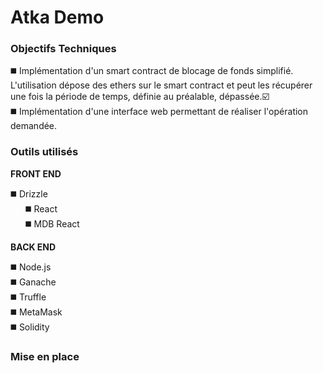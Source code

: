 # Atka Demo

### Objectifs Techniques

:black_medium_square: Implémentation d'un smart contract de blocage de fonds simplifié. L'utilisation dépose des ethers sur le smart contract et peut les récupérer une fois la période de temps, définie au préalable, dépassée.:ballot_box_with_check:<br>
:black_medium_square: Implémentation d'une interface web permettant de réaliser l'opération demandée.

### Outils utilisés
**FRONT END**

:black_medium_square: Drizzle<br>
&nbsp;&nbsp;&nbsp;&nbsp;&nbsp;&nbsp;:black_medium_square: React<br>
&nbsp;&nbsp;&nbsp;&nbsp;&nbsp;&nbsp;:black_medium_square: MDB React<br>

**BACK END**

:black_medium_square: Node.js<br>
:black_medium_square: Ganache<br> 
:black_medium_square: Truffle<br>
:black_medium_square: MetaMask<br>
:black_medium_square: Solidity<br>

### Mise en place

